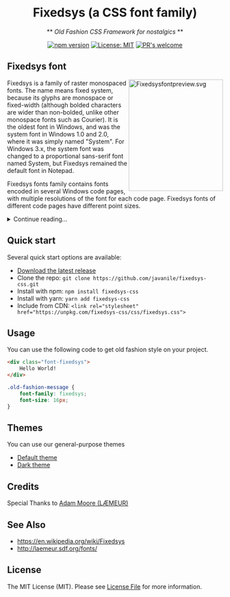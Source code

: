 <div align="center">
  
# Fixedsys (a CSS font family) 
** *Old Fashion CSS Framework for nostalgics* **
  
[![npm version](https://badge.fury.io/js/fixedsys-css.svg)](https://badge.fury.io/js/fixedsys-css)
[![License: MIT](https://img.shields.io/badge/License-MIT-yellow.svg)](LICENSE)
[![PR's welcome](https://img.shields.io/badge/PRs-welcome-brightgreen.svg)](https://github.com/javanile/fixedsys-css/pulls)
  
</div>

## Fixedsys font

<img alt="Fixedsysfontpreview.svg" align="right" src="https://upload.wikimedia.org/wikipedia/commons/thumb/e/e6/Fixedsysfontpreview.svg/220px-Fixedsysfontpreview.svg.png" width="220" height="260">

Fixedsys is a family of raster monospaced fonts. The name means fixed system, because its glyphs are monospace or fixed-width (although bolded characters are wider than non-bolded, unlike other monospace fonts such as Courier). It is the oldest font in Windows, and was the system font in Windows 1.0 and 2.0, where it was simply named "System". For Windows 3.x, the system font was changed to a proportional sans-serif font named System, but Fixedsys remained the default font in Notepad.

Fixedsys fonts family contains fonts encoded in several Windows code pages, with multiple resolutions of the font for each code page. Fixedsys fonts of different code pages have different point sizes.

<details>
  <summary>Continue reading...</summary>
  <br>
  The glyphs for the upper areas of each one appear to be drawn separately, not taken from a single master set, as there are visible differences in the appearance of various visually similar characters that are shared between the code pages.

  Though Fixedsys is a sans-serif font, it is vaguely similar in appearance to the hardware text mode font of most IBM-compatible PCs, though not as similar as certain sizes of Terminal fonts seen in Windows.

  In Windows 95, 98, and Windows Me, Fixedsys remains as the default font for Notepad. This font was superseded by Lucida Console in Notepad for later versions of Windows. In Windows 95, this default font cannot be changed. Fixedsys of other code pages can be selected by specifying script settings in font selection dialogue, but not font of all code pages can be chosen.

  Due to its clean style and easy readability, it has enjoyed some popularity with the programming community, even giving rise to an imitation font — Fixedsys Excelsior — which, based on the original Fixedsys typeface, also includes a large number of Unicode script ranges.[1]

  There is a certain amount of similarity between Fixedsys and Chicago, the default system typeface on the Apple Macintosh between 1984 and 1997. The key difference is that Chicago is a proportional typeface while Fixedsys is monospaced.
</details>

## Quick start
   
Several quick start options are available:
   
* [Download the latest release](https://github.com/javanile/fixedsys-css/archive/refs/heads/main.zip)
* Clone the repo: `git clone https://github.com/javanile/fixedsys-css.git`
* Install with npm: `npm install fixedsys-css`
* Install with yarn: `yarn add fixedsys-css`
* Include from CDN: `<link rel="stylesheet" href="https://unpkg.com/fixedsys-css/css/fixedsys.css">`

## Usage

You can use the following code to get old fashion style on your project.

```html
<div class="font-fixedsys">
    Hello World!
</div>
```

```css
.old-fashion-message {
    font-family: fixedsys;
    font-size: 16px;
}
```

## Themes

You can use our general-purpose themes

* [Default theme](https://fixedsys.javanile.org/test/default)
* [Dark theme](https://fixedsys.javanile.org/test/dark)

## Credits

Special Thanks to [Adam Moore (LÆMEUR)](laemeur.sdf.org)

## See Also

- <https://en.wikipedia.org/wiki/Fixedsys>
- <http://laemeur.sdf.org/fonts/>

## License

The MIT License (MIT). Please see [License File](LICENSE) for more information.
